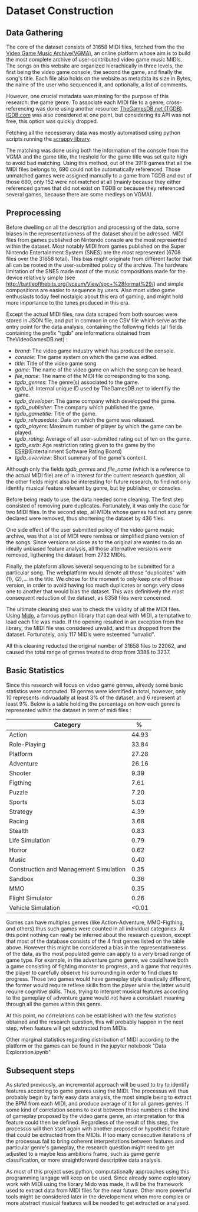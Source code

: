 # Dataset Construction

## Data Gathering 
The core of the dataset consists of 31658 MIDI files, fetched from the the [Video Game Music Archive(VGMA)](https://vgmusic.com), an online platform whose aim is to build the most complete archive of user-contributed video game music MIDIs. The songs on this website are organized hierachically in three levels, the first being the video game console, the second the game, and finally the song's title. Each file also holds on the website as metadata its size in Bytes, the name of the user who sequenced it, and optionally, a list of comments.

However, one crucial metadata was missing for the purpose of this research: the game genre. To associate each MIDI file to a genre, cross-referencing was done using another resource: [TheGamesDB.net (TGDB)](http://thegamesdb.net/). [IGDB.com](https://www.igdb.com/) was also considered at one point, but considering its API was not free, this option was quickly dropped.

Fetching all the necesserary data was mostly automatised using python scripts running the [scrappy library](https://scrapy.org). 

The matching was done using both the information of the console from the VGMA and the game title, the treshold for the game title was set quite high to avoid bad matching. Using this method, out of the 3918 games that all the MIDI files belongs to, 690 could not be automatically referenced. Those unmatched games were assigned manually to a game from TGDB and out of those 690, only 152 were not matched at all (mainly because they either referenced games that did not exist on TGDB or because they referenced several games, because there are some medleys on VGMA).

## Preprocessing 

Before dwelling on all the description and processing of the data, some biases in the representativeness of the dataset should be adressed. MIDI files from games published on Nintendo console are the most represented within the dataset. Most notably MIDI from games published on the Super Nintendo Entertainment System (SNES) are the most represented (6708 files over the 31658 total). This bias might originate from different factor that all can be rooted in the user-submitted policy of the archive. The hardware limitation of the SNES made most of the music compositions made for the device relatively simple (see http://battleofthebits.org/lyceum/View/spc+%28format%29/) and simple compositions are easier to sequence by users. Also most video game enthusiasts today feel nostalgic about this era of gaming, and might hold more importance to the tunes produced in this era. 

Except the actual MIDI files, raw data scraped from both sources were stored in JSON file, and put in common in one CSV file which serve as the entry point for the data analysis, containing the following fields (all fields containing the prefix "tgdb" are informations obtained from TheVideoGamesDB.net) : 
* _brand_: The video game industry which has produced the console.
* _console_: The game system on which the game was edited.
* _title_: Title of the video game song
* _game_: The name of the video game on which the song can be heard.
* _file\_name_: The name of the MIDI file corresponding to the song.
* _tgdb\_genres_: The genre(s) associated to the game.
* _tgdb\_id_: Internal unique ID used by TheGamesDB.net to identifiy the game.
* _tgdb\_developer_: The game company which developped the game.
* _tgdb\_publisher_: The company which published the game.
* _tgdb\_gametitle_: Title of the game.
* _tgdb\_releasedate_: Date on which the game was released.
* _tgdb\_players_: Maximum number of player by which the game can be played.
* _tgdb\_rating_: Average of all user-submitted rating out of ten on the game.
* _tgdb\_esrb_: Age restriction rating given to the game by the [ESRB](http://www.esrb.org)(Entertainment Software Rating Board)
* _tgdb\_overview_: Short summary of the game's content.

Although only the fields _tgdb\_genres_ and _file\_name_ (which is a reference to the actual MIDI file) are of in interest for the current research question, all the other fields might also be interesting for future research, to find not only identify musical feature relevant by genre, but by publisher, or consoles.

Before being ready to use, the data needed some cleaning. The first step consisted of removing pure duplicates. Fortunately, it was only the case for two MIDI files. In the second step, all MIDIs whose games had not any genre declared were removed, thus shortening the dataset by 436 files.

One side effect of the user submitted policy of the video game music archive, was that a lot of MIDI were remixes or simplified piano version of the songs. Since versions as close as to the original are wanted to do an ideally unbiased feature analysis, all those alternative versions were removed, ligthening the dataset from 2732 MIDIs.

Finally, the plateform allows several sequencing to be submitted for a particular song. The webplatform would denote all those "duplicates" with (1), (2),... in the title. We chose for the moment to only keep one of those version, in order to avoid having too much duplicates or songs very close one to another that would bias the dataset. This was definitively the most consequent reduction of the dataset, as 6358 files were concerned.

The ultimate cleaning step was to check the validity of all the MIDI files. Using [Mido](https://mido.readthedocs.io/en/latest/), a famous python library that can deal with MIDI, a temptative to load each file was made. If the opening resulted in an exception from the library, the MIDI file was considered unvalid, and thus dropped from the dataset. Fortunately, only 117 MIDIs were esteemed "unvalid".

All this cleaning reducted the original number of 31658 files to 22062, and caused the total range of games treated to drop from 3388 to 3237. 

## Basic Statistics
Since this research will focus on video game genres, already some basic statistics were computed. 19 genres were identified in total, however, only 10 represents indivuadally at least 3% of the dataset, and 6 represent at least 9%. Below is a table holding the percentage on how each genre is represented within the dataset in term of midi files : 

| Category | % |
| -------- | -------- |
| Action | 44.93 |
| Role-Playing | 33.84 |
| Platform | 27.28 |
| Adventure | 26.16 |
| Shooter | 9.39 |
| Figthing | 7.61 |
| Puzzle | 7.20 |
| Sports | 5.03 |
| Strategy | 4.39 |
| Racing | 3.68 |
| Stealth | 0.83 |
| Life Simulation | 0.79 |
| Horror | 0.62 |
| Music | 0.40 |
| Construction and Management Simulation | 0.35 |
| Sandbox | 0.36 |
| MMO | 0.35 |
| Flight Simulator | 0.26 |
| Vehicle Simulation | <0.01 |

Games can have multiples genres (like Action-Adventure, MMO-Figthing, and others) thus such games were counted in all individual categories. At this point nothing can really be inferred about the research question, except that most of the database consists of the 4 first genres listed on the table above. However this might be considered a bias in the representativeness of the data, as the most populated genre can apply to a very broad range of game type. For example, in the adventure game genre, we could have both a game consisting of fighting monster to progress, and a game that requires the player to carefully observe his surrounding in order to find clues to progress. Those two games would have gameplay style drastically different, the former would require reflexe skills from the player while the latter would require cognitive skills. Thus, trying to interpret musical features according to the gameplay of adventure game would not have a consistant meaning through all the games within this genre. 

At this point, no correlations can be established with the few statistics obtained and the research question, this will probably happen in the next step, when feature will get edxtracted from MIDIs.

Other marginal statistics regarding distribution of MIDI according to the platform or the games can be found in the jupyter notebook "Data Exploration.ipynb"

## Subsequent steps
As stated previously, an incremental approach will be used to try to identify features according to game genres using the MIDI. The processus will thus probably begin by fairly easy data analysis, the most simple being to extract the BPM from each MIDI, and produce average of it for all games genres. If some kind of correlation seems to exist between those numbers et the kind of gameplay proposed by the video game genre, an interpretation for this feature could then be defined. Regardless of the result of this step, the processus will then start again with another proposed or hypothetic feature that could be extracted from the MIDIs. If too many consecutive iterations of the processus fail to bring coherent interpretations between features and particular genre's gameplay, the research question might need to get adjusted to a maybe less ambitions frame, such as game genre classification, or more straightforward descriptive data analysis. 

As most of this project uses python, computationally approaches using this programming langage will keep on be used. Since already some exploratory work with MIDI using the library Mido was made, it will be the framework used to extract data from MIDI files for the near future. Other more powerful tools might be considered later in the developement when more complex or more abstract musical features will be needed to get extracted or analysed. 